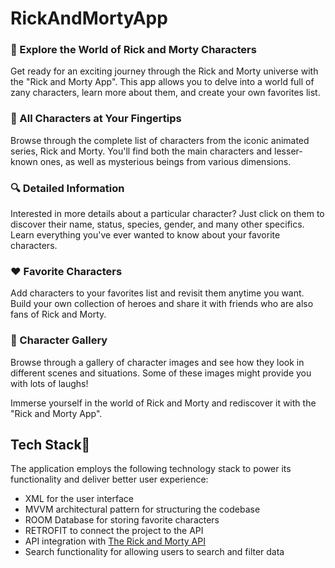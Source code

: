 # RickAndMortyApp

### 🚀 Explore the World of Rick and Morty Characters

Get ready for an exciting journey through the Rick and Morty universe with the "Rick and Morty App". This app allows you to delve into a world full of zany characters, learn more about them, and create your own favorites list.

### 👾 All Characters at Your Fingertips

Browse through the complete list of characters from the iconic animated series, Rick and Morty. You'll find both the main characters and lesser-known ones, as well as mysterious beings from various dimensions.

### 🔍 Detailed Information

Interested in more details about a particular character? Just click on them to discover their name, status, species, gender, and many other specifics. Learn everything you've ever wanted to know about your favorite characters.

### ❤️ Favorite Characters

Add characters to your favorites list and revisit them anytime you want. Build your own collection of heroes and share it with friends who are also fans of Rick and Morty.

### 📸 Character Gallery

Browse through a gallery of character images and see how they look in different scenes and situations. Some of these images might provide you with lots of laughs!

Immerse yourself in the world of Rick and Morty and rediscover it with the "Rick and Morty App".

## Tech Stack📱

The application employs the following technology stack to power its functionality and deliver better user experience:
* XML for the user interface
* MVVM architectural pattern for structuring the codebase
* ROOM Database for storing favorite characters
* RETROFIT to connect the project to the API
* API integration with [The Rick and Morty API](https://rickandmortyapi.com/)
* Search functionality for allowing users to search and filter data




























